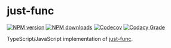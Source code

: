 # just-func

[![NPM version][npm-image]][npm-url]
[![NPM downloads][downloads-image]][downloads-url]
[![Codecov][codecov-image]][codecov-url]
[![Codacy Grade][codacy-grade]][codacy-url]

TypeScript/JavaScript implementation of [just-func].

[codacy-grade]: https://app.codacy.com/project/badge/Grade/cb8acd44f2874dbf85b1755a85690097
[codacy-url]: https://www.codacy.com/gh/justland/just-func-typescript/dashboard?utm_source=github.com&amp;utm_medium=referral&amp;utm_content=justland/just-func-typescript&amp;utm_campaign=Badge_Grade
[codecov-image]: https://codecov.io/gh/justland/just-func-typescript/branch/master/graph/badge.svg
[codecov-url]: https://codecov.io/gh/justland/just-func-typescript
[downloads-image]: https://img.shields.io/npm/dm/just-func.svg?style=flat
[downloads-url]: https://npmjs.org/package/just-func
[just-func]: https://github.com/justland/just-func
[npm-image]: https://img.shields.io/npm/v/just-func.svg?style=flat
[npm-url]: https://npmjs.org/package/just-func
